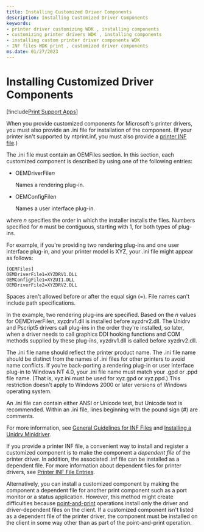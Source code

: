 ```yaml
---
title: Installing Customized Driver Components
description: Installing Customized Driver Components
keywords:
- printer driver customizing WDK , installing components
- customizing printer drivers WDK , installing components
- installing custom printer driver components WDK
- INF files WDK print , customized driver components
ms.date: 01/27/2023
---
```


# Installing Customized Driver Components

[!include[Print Support Apps](../includes/print-support-apps.md)]

When you provide customized components for Microsoft's printer drivers, you must also provide an .ini file for installation of the component. (If your printer isn't supported by ntprint.inf, you must also provide a [printer INF file](printer-inf-files.md).)

The .ini file must contain an OEMFiles section. In this section, each customized component is described by using one of the following entries:

- OEMDriverFile*n*  

    Names a rendering plug-in.

- OEMConfigFile*n*  

    Names a user interface plug-in.

where *n* specifies the order in which the installer installs the files. Numbers specified for *n* must be contiguous, starting with 1, for both types of plug-ins.

For example, if you're providing two rendering plug-ins and one user interface plug-in, and your printer model is XYZ, your .ini file might appear as follows:

```inf
[OEMFiles]
OEMDriverFile1=XYZDRV1.DLL
OEMConfigFile1=XYZUI1.DLL
OEMDriverFile2=XYZDRV2.DLL
```

Spaces aren't allowed before or after the equal sign (=). File names can't include path specifications.

In the example, two rendering plug-ins are specified. Based on the *n* values for OEMDriverFile*n*, xyzdrv1.dll is installed before xyzdrv2.dll. The Unidrv and Pscript5 drivers call plug-ins in the order they're installed, so later, when a driver needs to call graphics DDI hooking functions and COM methods supplied by these plug-ins, xyzdrv1.dll is called before xyzdrv2.dll.

The .ini file name should reflect the printer product name. The .ini file name should be distinct from the names of .ini files for other printers to avoid name conflicts. If you're back-porting a rendering plug-in or user interface plug-in to Windows NT 4.0, your .ini file name must match your .gpd or .ppd file name. (That is, xyz.ini must be used for xyz.gpd or xyz.ppd.) This restriction doesn't apply to Windows 2000 or later versions of Windows operating system.

An .ini file can contain either ANSI or Unicode text, but Unicode text is recommended. Within an .ini file, lines beginning with the pound sign (\#) are comments.

For more information, see [General Guidelines for INF Files](../install/general-guidelines-for-inf-files.md) and [Installing a Unidrv Minidriver](installing-a-unidrv-minidriver.md).

If you provide a printer INF file, a convenient way to install and register a customized component is to make the component a *dependent file* of the printer driver. In addition, the associated .inf file can be installed as a dependent file. For more information about dependent files for printer drivers, see [Printer INF File Entries](printer-inf-file-entries.md).

Alternatively, you can install a customized component by making the component a dependent file for another print component such as a port monitor or a status application. However, this method might create difficulties because [point-and-print](introduction-to-point-and-print.md) operations install only the driver and driver-dependent files on the client. If a customized component isn't listed as a dependent file of the printer driver, the component must be installed on the client in some way other than as part of the point-and-print operation.
